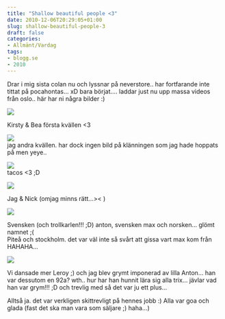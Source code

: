 ```yaml
---
title: "Shallow beautiful people <3"
date: 2010-12-06T20:29:05+01:00
slug: shallow-beautiful-people-3
draft: false
categories:
- Allmänt/Vardag
tags:
- blogg.se
- 2010
---
```

Drar i mig sista colan nu och lyssnar på neverstore.. har fortfarande inte tittat på pocahontas... xD bara börjat.... laddar just nu upp massa videos från oslo.. här har ni några bilder :)  
  
  
![](/assets/images/blogg.se/dsc00165_120492989.jpg)  
  
Kirsty & Bea första kvällen <3  
  
  
![](/assets/images/blogg.se/dsc00277_120493320.jpg)  
jag andra kvällen. har dock ingen bild på klänningen som jag hade hoppats på men yeye..  
  
  
![](/assets/images/blogg.se/dsc00278_120494243.jpg)  
tacos <3 ;D  
  
  
![](https://cdn3.cdnme.se/cdn/9-1/701517/images/2010/dsc00280_120494438.jpg)  
  
Jag & Nick (omjag minns rätt...>< )  
  
  
![](/assets/images/blogg.se/dsc00284_120494573.jpg)  
  
Svensken (och trollkarlen!!! ;D) anton, svensken max och norsken... glömt namnet ;(  
Piteå och stockholm. det var väl inte så svårt att gissa vart max kom från HAHAHA...  
  
  
![](/assets/images/blogg.se/dsc00298_120494871.jpg)  
  
Vi dansade mer Leroy ;) och jag blev grymt imponerad av lilla Anton... han var dessutom en 92a? wth.. hur har han hunnit lära sig alla trix... jävlar vad han var grym!!! ;D och trevlig med så det var ju ett plus...  
  
  
Alltså ja. det var verkligen skittrevligt på hennes jobb :) Alla var goa och glada (fast det ska man vara som säljare ;) haha...)